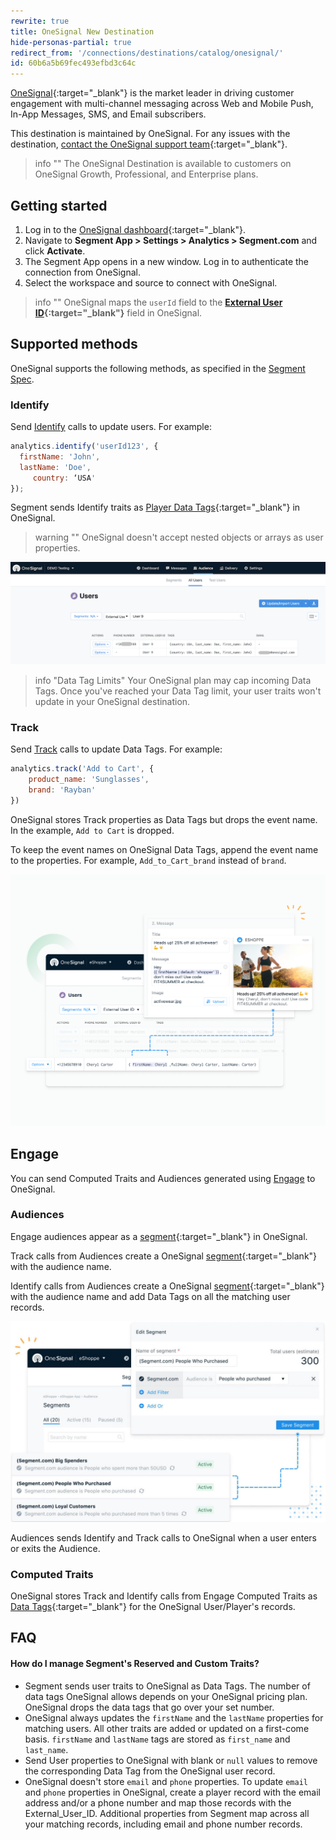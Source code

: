 ```yaml
---
rewrite: true
title: OneSignal New Destination
hide-personas-partial: true
redirect_from: '/connections/destinations/catalog/onesignal/'
id: 60b6a5b69fec493efbd3c64c
---
```

[OneSignal](https://onesignal.com/?utm_source=segmentio&utm_medium=docs&utm_campaign=partners){:target="_blank"} is the market leader in driving customer engagement with multi-channel messaging across Web and Mobile Push, In-App Messages, SMS, and Email subscribers.

This destination is maintained by OneSignal. For any issues with the destination, [contact the OneSignal support team](mailto:support@onesignal.com){:target="_blank"}.

> info ""
> The OneSignal Destination is available to customers on OneSignal Growth, Professional, and Enterprise plans.

## Getting started

1. Log in to the [OneSignal dashboard](https://app.onesignal.com/){:target="_blank"}.
2. Navigate to **Segment App > Settings > Analytics > Segment.com** and click **Activate**.
3. The Segment App opens in a new window. Log in to authenticate the connection from OneSignal.
4. Select the workspace and source to connect with OneSignal.

> info ""
> OneSignal maps the `userId` field to the **[External User ID](https://documentation.onesignal.com/docs/onboarding-with-onesignal#step-3-connect-user-data-to-onesignal){:target="_blank"}** field in OneSignal.

## Supported methods

OneSignal supports the following methods, as specified in the [Segment Spec](/docs/connections/spec).

### Identify

Send [Identify](/docs/connections/spec/identify) calls to update users. For example:

```js
analytics.identify('userId123', {
  firstName: 'John',
  lastName: 'Doe',
     country: ‘USA'
});
```

Segment sends Identify traits as [Player Data Tags](https://documentation.onesignal.com/docs/add-user-data-tags){:target="_blank"} in OneSignal.

> warning ""
> OneSignal doesn't accept nested objects or arrays as user properties.

![A screenshot of the Users page in OneSignal.](images/demo.png)

> info "Data Tag Limits"
> Your OneSignal plan may cap incoming Data Tags. Once you've reached your Data Tag limit, your user traits won't update in your OneSignal destination.

### Track

Send [Track](/docs/connections/spec/track) calls to update Data Tags. For example:

```js
analytics.track('Add to Cart', {
    product_name: 'Sunglasses',
    brand: 'Rayban'
})
```

OneSignal stores Track properties as Data Tags but drops the event name. In the example, `Add to Cart` is dropped.

To keep the event names on OneSignal Data Tags, append the event name to the properties. For example, `Add_to_Cart_brand` instead of `brand`.

![Screenshot of the OneSignal dashboard showing a notification for an "eShoppe" campaign.](images/track-example.png)

## Engage

You can send Computed Traits and Audiences generated using [Engage](/docs/engage) to OneSignal.

### Audiences

Engage audiences appear as a [segment](https://documentation.onesignal.com/docs/segmentation){:target="_blank"} in OneSignal.

Track calls from Audiences create a OneSignal [segment](https://documentation.onesignal.com/docs/segmentation){:target="_blank"} with the audience name.

Identify calls from Audiences create a OneSignal [segment](https://documentation.onesignal.com/docs/segmentation){:target="_blank"} with the audience name and add Data Tags on all the matching user records.

![Screenshot of the OneSignal "eShoppe" dashboard](images/audiences.jpg)

Audiences sends Identify and Track calls to OneSignal when a user enters or exits the Audience.

### Computed Traits

OneSignal stores Track and Identify calls from Engage Computed Traits as [Data Tags](https://documentation.onesignal.com/docs/add-user-data-tags){:target="_blank"} for the OneSignal User/Player's records.

## FAQ

#### How do I manage Segment's Reserved and Custom Traits?

* Segment sends user traits to OneSignal as Data Tags. The number of data tags OneSignal allows depends on your OneSignal pricing plan. OneSignal drops the data tags that go over your set number.
* OneSignal always updates the `firstName` and the `lastName` properties for matching users. All other traits are added or updated on a first-come basis. `firstName` and `lastName` tags are stored as `first_name` and `last_name`.
* Send User properties to OneSignal with blank or `null` values to remove the corresponding Data Tag from the OneSignal user record.
* OneSignal doesn't store `email` and `phone` properties. To update `email` and `phone` properties in OneSignal, create a player record with the email address and/or a phone number and map those records with the External_User_ID. Additional properties from Segment map across all your matching records, including email and phone number records.
